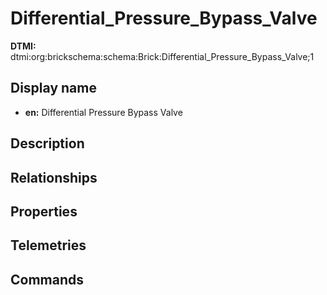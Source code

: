 # Differential_Pressure_Bypass_Valve
**DTMI:** dtmi:org:brickschema:schema:Brick:Differential_Pressure_Bypass_Valve;1
## Display name
- **en:** Differential Pressure Bypass Valve
## Description
## Relationships
## Properties
## Telemetries
## Commands
